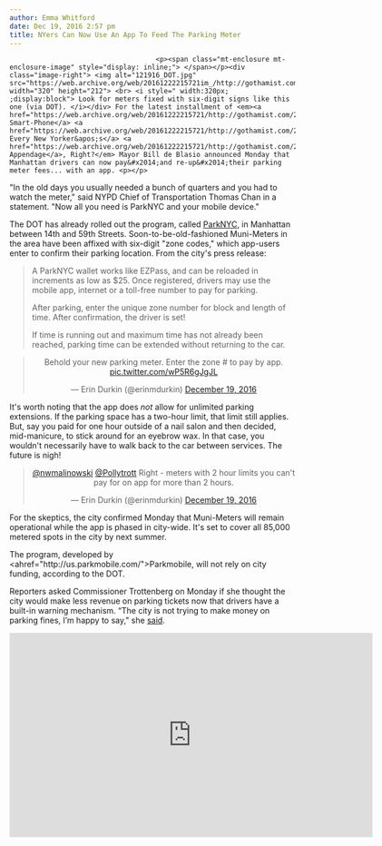 ```yaml
---
author: Emma Whitford
date: Dec 19, 2016 2:57 pm
title: NYers Can Now Use An App To Feed The Parking Meter
---
```


	
										<p><span class="mt-enclosure mt-enclosure-image" style="display: inline;"> </span></p><div class="image-right"> <img alt="121916_DOT.jpg" src="https://web.archive.org/web/20161222215721im_/http://gothamist.com/attachments/nyc_ewhitford/121916_DOT.jpg" width="320" height="212"> <br> <i style=" width:320px; ;display:block"> Look for meters fixed with six-digit signs like this one (via DOT). </i></div> For the latest installment of <em><a href="https://web.archive.org/web/20161222215721/http://gothamist.com/2016/09/23/linknyc_free_wifi_challenges.php">The Smart-Phone</a> <a href="https://web.archive.org/web/20161222215721/http://gothamist.com/2016/07/21/staten_island_ferry_power.php">Is Every New Yorker&apos;s</a> <a href="https://web.archive.org/web/20161222215721/http://gothamist.com/2016/04/13/kill_it_with_fire_or_not_theyre_plastic.php">Favorite Appendage</a>, Right?</em> Mayor Bill de Blasio announced Monday that Manhattan drivers can now pay&#x2014;and re-up&#x2014;their parking meter fees... with an app. <p></p>

<p>&quot;In the old days you usually needed a bunch of quarters and you had to watch the meter,&quot; said NYPD Chief of Transportation Thomas Chan in a statement. &quot;Now all you need is ParkNYC and your mobile device.&quot; </p>

<p>The DOT has already rolled out the program, called <a href="www.parknyc.org">ParkNYC</a>, in Manhattan between 14th and 59th Streets. Soon-to-be-old-fashioned Muni-Meters in the area have been affixed with six-digit &quot;zone codes,&quot; which app-users enter to confirm their parking location. From the city&apos;s press release: </p>

<blockquote>A ParkNYC wallet works like EZPass, and can be reloaded in increments as low as $25. Once registered, drivers may use the mobile app, internet or a toll-free number to pay for parking. 

<p>After parking, enter the unique zone number for block and length of time. After confirmation, the driver is set!</p>

<p>If time is running out and maximum time has not already been reached, parking time can be extended without returning to the car.</p></blockquote><p></p>

<center><blockquote class="twitter-tweet" data-lang="en"><p lang="en" dir="ltr">Behold your new parking meter. Enter the zone # to pay by app. <a href="https://web.archive.org/web/20161222215721/https://t.co/wP5R6gJgJL">pic.twitter.com/wP5R6gJgJL</a></p>&#x2014; Erin Durkin (@erinmdurkin) <a href="https://web.archive.org/web/20161222215721/https://twitter.com/erinmdurkin/status/810888194501840896">December 19, 2016</a></blockquote>
<script async src="//web.archive.org/web/20161222215721js_/http://platform.twitter.com/widgets.js" charset="utf-8"></script></center>

<p>It&apos;s worth noting that the app does <em>not</em> allow for unlimited parking extensions. If the parking space has a two-hour limit, that limit still applies. But, say you paid for one hour outside of a nail salon and then decided, mid-manicure, to stick around for an eyebrow wax. In that case, you wouldn&apos;t necessarily have to walk back to the car between services. The future is nigh! </p>

<center><blockquote class="twitter-tweet" data-lang="en"><p lang="en" dir="ltr"><a href="https://web.archive.org/web/20161222215721/https://twitter.com/nwmalinowski">@nwmalinowski</a> <a href="https://web.archive.org/web/20161222215721/https://twitter.com/Pollytrott">@Pollytrott</a> Right - meters with 2 hour limits you can&apos;t pay for on app for more than 2 hours.</p>&#x2014; Erin Durkin (@erinmdurkin) <a href="https://web.archive.org/web/20161222215721/https://twitter.com/erinmdurkin/status/810903442000580608">December 19, 2016</a></blockquote>
<script async src="//web.archive.org/web/20161222215721js_/http://platform.twitter.com/widgets.js" charset="utf-8"></script></center>

<p>For the skeptics, the city confirmed Monday that Muni-Meters will remain operational while the app is phased in city-wide. It&apos;s set to cover all 85,000 metered spots in the city by next summer. </p>

<p>The program, developed by &lt;ahref=&quot;http://us.parkmobile.com/&quot;&gt;Parkmobile, will not rely on city funding, according to the DOT. </p>

<p>Reporters asked Commissioner Trottenberg on Monday if she thought the city would make less revenue on parking tickets now that drivers have a built-in warning mechanism. &#x201C;The city is not trying to make money on parking fines, I&#x2019;m happy to say,&quot; she <a href="https://web.archive.org/web/20161222215721/http://newyork.cbslocal.com/2016/12/19/parknyc-parking-payment-app/?utm_source=dlvr.it&amp;utm_medium=twitter">said</a>. </p>

<p><iframe width="640" height="360" src="https://web.archive.org/web/20161222215721if_/https://www.youtube.com/embed/QULsovQlG6U?rel=0&amp;showinfo=0" frameborder="0" allowfullscreen></iframe></p>					
										
									
				
